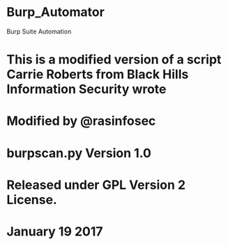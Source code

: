 # Burp_Automator
Burp Suite Automation
# This is a modified version of a script Carrie Roberts from Black Hills Information Security wrote
# Modified by @rasinfosec
# burpscan.py Version 1.0
# Released under GPL Version 2 License.
# January 19 2017

